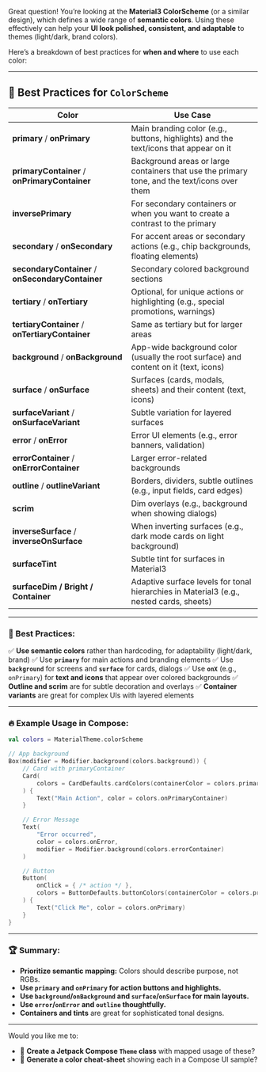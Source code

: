 Great question! You’re looking at the **Material3 ColorScheme** (or a similar design), which defines a wide range of **semantic colors**. Using these effectively can help your **UI look polished, consistent, and adaptable** to themes (light/dark, brand colors).

Here’s a breakdown of best practices for **when and where** to use each color:

---

## 🎨 Best Practices for `ColorScheme`

| **Color**                                         | **Use Case**                                                                                 |
|---------------------------------------------------|----------------------------------------------------------------------------------------------|
| **primary** / **onPrimary**                       | Main branding color (e.g., buttons, highlights) and the text/icons that appear on it         |
| **primaryContainer** / **onPrimaryContainer**     | Background areas or large containers that use the primary tone, and the text/icons over them |
| **inversePrimary**                                | For secondary containers or when you want to create a contrast to the primary                |
| **secondary** / **onSecondary**                   | For accent areas or secondary actions (e.g., chip backgrounds, floating elements)            |
| **secondaryContainer** / **onSecondaryContainer** | Secondary colored background sections                                                        |
| **tertiary** / **onTertiary**                     | Optional, for unique actions or highlighting (e.g., special promotions, warnings)            |
| **tertiaryContainer** / **onTertiaryContainer**   | Same as tertiary but for larger areas                                                        |
| **background** / **onBackground**                 | App-wide background color (usually the root surface) and content on it (text, icons)         |
| **surface** / **onSurface**                       | Surfaces (cards, modals, sheets) and their content (text, icons)                             |
| **surfaceVariant** / **onSurfaceVariant**         | Subtle variation for layered surfaces                                                        |
| **error** / **onError**                           | Error UI elements (e.g., error banners, validation)                                          |
| **errorContainer** / **onErrorContainer**         | Larger error-related backgrounds                                                             |
| **outline** / **outlineVariant**                  | Borders, dividers, subtle outlines (e.g., input fields, card edges)                          |
| **scrim**                                         | Dim overlays (e.g., background when showing dialogs)                                         |
| **inverseSurface** / **inverseOnSurface**         | When inverting surfaces (e.g., dark mode cards on light background)                          |
| **surfaceTint**                                   | Subtle tint for surfaces in Material3                                                        |
| **surfaceDim / Bright / Container**               | Adaptive surface levels for tonal hierarchies in Material3 (e.g., nested cards, sheets)      |

---

### 🌈 Best Practices:

✅ **Use semantic colors** rather than hardcoding, for adaptability (light/dark, brand)
✅ Use **`primary`** for main actions and branding elements
✅ Use **`background`** for screens and **`surface`** for cards, dialogs
✅ Use **`onX`** (e.g., `onPrimary`) for **text and icons** that appear over colored backgrounds
✅ **Outline and scrim** are for subtle decoration and overlays
✅ **Container variants** are great for complex UIs with layered elements

---

### 🔥 Example Usage in Compose:

```kotlin
val colors = MaterialTheme.colorScheme

// App background
Box(modifier = Modifier.background(colors.background)) {
    // Card with primaryContainer
    Card(
        colors = CardDefaults.cardColors(containerColor = colors.primaryContainer)
    ) {
        Text("Main Action", color = colors.onPrimaryContainer)
    }

    // Error Message
    Text(
        "Error occurred",
        color = colors.onError,
        modifier = Modifier.background(colors.errorContainer)
    )

    // Button
    Button(
        onClick = { /* action */ },
        colors = ButtonDefaults.buttonColors(containerColor = colors.primary)
    ) {
        Text("Click Me", color = colors.onPrimary)
    }
}
```

---

### 🏆 Summary:

* **Prioritize semantic mapping:** Colors should describe purpose, not RGBs.
* **Use `primary` and `onPrimary` for action buttons and highlights.**
* **Use `background`/`onBackground` and `surface`/`onSurface` for main layouts.**
* **Use `error`/`onError` and `outline` thoughtfully.**
* **Containers and tints** are great for sophisticated tonal designs.

---

Would you like me to:

* 🚀 **Create a Jetpack Compose `Theme` class** with mapped usage of these?
* 🎨 **Generate a color cheat-sheet** showing each in a Compose UI sample?
